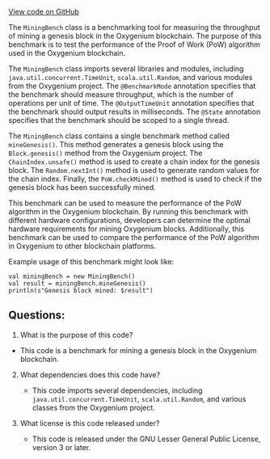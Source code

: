 [View code on GitHub](https://github.com/oxygenium/oxygenium/benchmark/src/main/scala/org/oxygenium/benchmark/MiningBench.scala)

The `MiningBench` class is a benchmarking tool for measuring the throughput of mining a genesis block in the Oxygenium blockchain. The purpose of this benchmark is to test the performance of the Proof of Work (PoW) algorithm used in the Oxygenium blockchain. 

The `MiningBench` class imports several libraries and modules, including `java.util.concurrent.TimeUnit`, `scala.util.Random`, and various modules from the Oxygenium project. The `@BenchmarkMode` annotation specifies that the benchmark should measure throughput, which is the number of operations per unit of time. The `@OutputTimeUnit` annotation specifies that the benchmark should output results in milliseconds. The `@State` annotation specifies that the benchmark should be scoped to a single thread. 

The `MiningBench` class contains a single benchmark method called `mineGenesis()`. This method generates a genesis block using the `Block.genesis()` method from the Oxygenium project. The `ChainIndex.unsafe()` method is used to create a chain index for the genesis block. The `Random.nextInt()` method is used to generate random values for the chain index. Finally, the `PoW.checkMined()` method is used to check if the genesis block has been successfully mined. 

This benchmark can be used to measure the performance of the PoW algorithm in the Oxygenium blockchain. By running this benchmark with different hardware configurations, developers can determine the optimal hardware requirements for mining Oxygenium blocks. Additionally, this benchmark can be used to compare the performance of the PoW algorithm in Oxygenium to other blockchain platforms. 

Example usage of this benchmark might look like:

```
val miningBench = new MiningBench()
val result = miningBench.mineGenesis()
println(s"Genesis block mined: $result")
```
## Questions: 
 1. What is the purpose of this code?
   - This code is a benchmark for mining a genesis block in the Oxygenium blockchain.

2. What dependencies does this code have?
   - This code imports several dependencies, including `java.util.concurrent.TimeUnit`, `scala.util.Random`, and various classes from the Oxygenium project.

3. What license is this code released under?
   - This code is released under the GNU Lesser General Public License, version 3 or later.